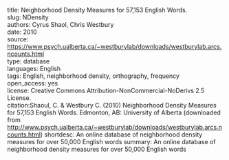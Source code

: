 title: Neighborhood Density Measures for 57,153 English Words.  
slug: NDensity  
authors: Cyrus Shaol, Chris Westbury  
date: 2010  
source: https://www.psych.ualberta.ca/~westburylab/downloads/westburylab.arcs.ncounts.html    
type: database  
languages: English    
tags: English, neighborhood density, orthography, frequency  
open_access: yes  
license: Creative Commons Attribution-NonCommercial-NoDerivs 2.5 License.  
citation:Shaoul, C. & Westbury C. (2010) Neighborhood Density Measures for 57,153 English Words.   Edmonton, AB: University of Alberta (downloaded from http://www.psych.ualberta.ca/~westburylab/downloads/westburylab.arcs.ncounts.html)
shortdesc: An online database of neighborhood density measures for over 50,000 English words
summary: An online database of neighborhood density measures for over 50,000 English words
